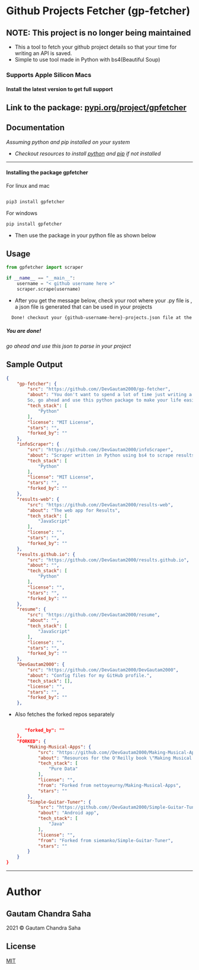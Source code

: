 # Github Projects Fetcher (gp-fetcher)

## NOTE:  This project is no longer being maintained

- This a tool to fetch your github project details so that your time for writing an API is saved.
- Simple to use tool made in Python with bs4(Beautiful Soup)

### Supports Apple Silicon Macs

#### Install the latest version to get full support

## Link to the package: [pypi.org/project/gpfetcher](https://pypi.org/project/gpfetcher/)


## Documentation

_Assuming python and pip installed on your system_

- _Checkout resources to install [python](https://www.python.org/downloads/) and [pip](https://packaging.python.org/tutorials/installing-packages/) if not installed_

---

#### Installing the package gpfetcher

For linux and mac

```bash

pip3 install gpfetcher
```

For windows

```bash
pip install gpfetcher
```

- Then use the package in your python file as shown below

## Usage

```python
from gpfetcher import scraper

if __name__ == "__main__":
    username = "< github username here >"
    scraper.scrape(username)
```

- After you get the message below, check your root where your .py file is , a json file is generated that can be used in your projects

```bash
  Done! checkout your {github-username-here}-projects.json file at the root of this project directory
```

##### You are done!

_go ahead and use this json to parse in your project_

## Sample Output

```json
{
    "gp-fetcher": {
        "src": "https://github.com//DevGautam2000/gp-fetcher",
        "about": "You don't want to spend a lot of time just writing a block of code for fetching your projects from github.
        So, go ahead and use this python package to make your life easier",
        "tech_stack": [
            "Python"
        ],
        "license": "MIT License",
        "stars": "",
        "forked_by": ""
    },
    "infoScraper": {
        "src": "https://github.com//DevGautam2000/infoScraper",
        "about": "Scraper written in Python using bs4 to scrape results from SMIT results",
        "tech_stack": [
            "Python"
        ],
        "license": "MIT License",
        "stars": "",
        "forked_by": ""
    },
    "results-web": {
        "src": "https://github.com//DevGautam2000/results-web",
        "about": "The web app for Results",
        "tech_stack": [
            "JavaScript"
        ],
        "license": "",
        "stars": "",
        "forked_by": ""
    },
    "results.github.io": {
        "src": "https://github.com//DevGautam2000/results.github.io",
        "about": "",
        "tech_stack": [
            "Python"
        ],
        "license": "",
        "stars": "",
        "forked_by": ""
    },
    "resume": {
        "src": "https://github.com//DevGautam2000/resume",
        "about": "",
        "tech_stack": [
            "JavaScript"
        ],
        "license": "",
        "stars": "",
        "forked_by": ""
    },
    "DevGautam2000": {
        "src": "https://github.com//DevGautam2000/DevGautam2000",
        "about": "Config files for my GitHub profile.",
        "tech_stack": [],
        "license": "",
        "stars": "",
        "forked_by": ""
    },
```

- Also fetches the forked repos separately

```json

       "forked_by": ""
    },
    "FORKED": {
        "Making-Musical-Apps": {
            "src": "https://github.com//DevGautam2000/Making-Musical-Apps",
            "about": "Resources for the O'Reilly book \"Making Musical Apps\"",
            "tech_stack": [
                "Pure Data"
            ],
            "license": "",
            "from": "Forked from nettoyeurny/Making-Musical-Apps",
            "stars": ""
        },
        "Simple-Guitar-Tuner": {
            "src": "https://github.com//DevGautam2000/Simple-Guitar-Tuner",
            "about": "Android app",
            "tech_stack": [
                "Java"
            ],
            "license": "",
            "from": "Forked from siemanko/Simple-Guitar-Tuner",
            "stars": ""
        }
    }
}

```

---

# Author

## Gautam Chandra Saha

2021 &copy; Gautam Chandra Saha

## License

[MIT](https://choosealicense.com/licenses/mit/)
